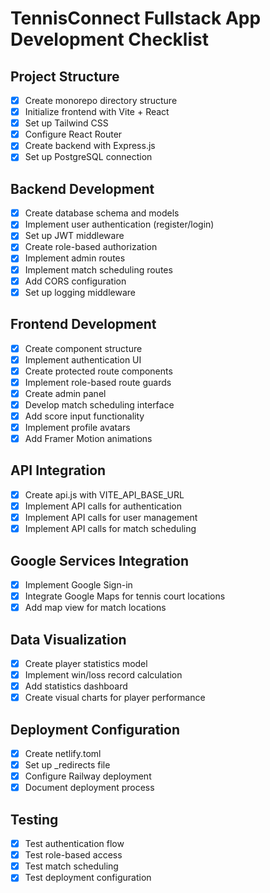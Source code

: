 # TennisConnect Fullstack App Development Checklist

## Project Structure
- [x] Create monorepo directory structure
- [x] Initialize frontend with Vite + React
- [x] Set up Tailwind CSS
- [x] Configure React Router
- [x] Create backend with Express.js
- [x] Set up PostgreSQL connection

## Backend Development
- [x] Create database schema and models
- [x] Implement user authentication (register/login)
- [x] Set up JWT middleware
- [x] Create role-based authorization
- [x] Implement admin routes
- [x] Implement match scheduling routes
- [x] Add CORS configuration
- [x] Set up logging middleware

## Frontend Development
- [x] Create component structure
- [x] Implement authentication UI
- [x] Create protected route components
- [x] Implement role-based route guards
- [x] Create admin panel
- [x] Develop match scheduling interface
- [x] Add score input functionality
- [x] Implement profile avatars
- [x] Add Framer Motion animations

## API Integration
- [x] Create api.js with VITE_API_BASE_URL
- [x] Implement API calls for authentication
- [x] Implement API calls for user management
- [x] Implement API calls for match scheduling

## Google Services Integration
- [x] Implement Google Sign-in
- [x] Integrate Google Maps for tennis court locations
- [x] Add map view for match locations

## Data Visualization
- [x] Create player statistics model
- [x] Implement win/loss record calculation
- [x] Add statistics dashboard
- [x] Create visual charts for player performance

## Deployment Configuration
- [x] Create netlify.toml
- [x] Set up _redirects file
- [x] Configure Railway deployment
- [x] Document deployment process

## Testing
- [x] Test authentication flow
- [x] Test role-based access
- [x] Test match scheduling
- [x] Test deployment configuration

